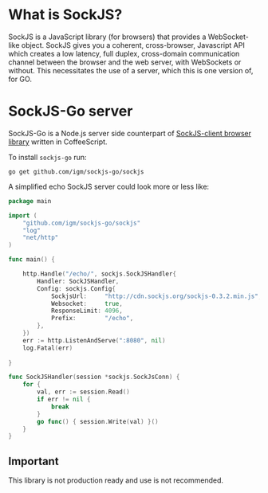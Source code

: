 What is SockJS?
===============

SockJS is a JavaScript library (for browsers) that provides a WebSocket-like
object. SockJS gives you a coherent, cross-browser, Javascript API
which creates a low latency, full duplex, cross-domain communication
channel between the browser and the web server, with WebSockets or without.
This necessitates the use of a server, which this is one version of, for GO.


SockJS-Go server
================

SockJS-Go is a Node.js server side counterpart of
[SockJS-client browser library](https://github.com/sockjs/sockjs-client)
written in CoffeeScript.

To install `sockjs-go` run:

    go get github.com/igm/sockjs-go/sockjs

A simplified echo SockJS server could look more or less like:    


```go
package main

import (
	"github.com/igm/sockjs-go/sockjs"
	"log"
	"net/http"
)

func main() {

	http.Handle("/echo/", sockjs.SockJSHandler{
		Handler: SockJSHandler,
		Config: sockjs.Config{
			SockjsUrl:     "http://cdn.sockjs.org/sockjs-0.3.2.min.js",
			Websocket:     true,
			ResponseLimit: 4096,
			Prefix:        "/echo",
		},
	})
	err := http.ListenAndServe(":8080", nil)
	log.Fatal(err)
	
}

func SockJSHandler(session *sockjs.SockJsConn) {
	for {
		val, err := session.Read()
		if err != nil {
			break
		}
		go func() { session.Write(val) }()
	}
}
```

Important
---------
This library is not production ready and use is not recommended.
